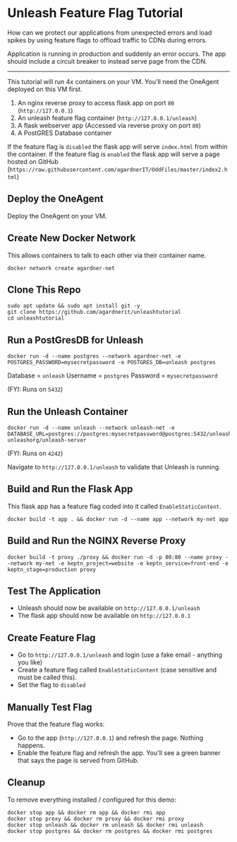 # Unleash Feature Flag Tutorial

How can we protect our applications from unexpected errors and load spikes by using feature flags to offload traffic to CDNs during errors.

Application is running in production and suddenly an error occurs. The app should include a circuit breaker to instead serve page from the CDN.

----

This tutorial will run 4x containers on your VM. You'll need the OneAgent deployed on this VM first.

1. An nginx reverse proxy to access flask app on port `80` (`http://127.0.0.1`)
1. An unleash feature flag container (`http://127.0.0.1/unleash`)
1. A flask webserver app (Accessed via reverse proxy on port `80`)
1. A PostGRES Database container

If the feature flag is `disabled` the flask app will serve `index.html` from within the container.
If the feature flag is `enabled` the flask app will serve a page hosted on GitHub (`https://raw.githubusercontent.com/agardnerIT/OddFiles/master/index2.html`)

## Deploy the OneAgent
Deploy the OneAgent on your VM.

## Create New Docker Network
This allows containers to talk to each other via their container name.

```
docker network create agardner-net
```

## Clone This Repo
```
sudo apt update && sudo apt install git -y
git clone https://github.com/agardnerit/unleashtutorial
cd unleashtutorial
```

## Run a PostGresDB for Unleash
```
docker run -d --name postgres --network agardner-net -e POSTGRES_PASSWORD=mysecretpassword -e POSTGRES_DB=unleash postgres
```
Database = `unleash`
Username = `postgres`
Password = `mysecretpassword`

(FYI: Runs on `5432`)

## Run the Unleash Container
```
docker run -d --name unleash --network unleash-net -e DATABASE_URL=postgres://postgres:mysecretpassword@postgres:5432/unleash unleashorg/unleash-server
```
(FYI: Runs on `4242`)

Navigate to `http://127.0.0.1/unleash` to validate that Unleash is running.

## Build and Run the Flask App
This flask app has a feature flag coded into it called `EnableStaticContent`.

```
docker build -t app . && docker run -d --name app --network my-net app
```

## Build and Run the NGINX Reverse Proxy
```
docker build -t proxy ./proxy && docker run -d -p 80:80 --name proxy --network my-net -e keptn_project=website -e keptn_service=front-end -e keptn_stage=production proxy
```

## Test The Application
- Unleash should now be available on `http://127.0.0.1/unleash`
- The flask app should now be available on `http://127.0.0.1`

## Create Feature Flag
- Go to `http://127.0.0.1/unleash` and login (use a fake email - anything you like)
- Create a feature flag called `EnableStaticContent` (case sensitive and must be called this).
- Set the flag to `disabled`

## Manually Test Flag
Prove that the feature flag works:

- Go to the app (`http://127.0.0.1`) and refresh the page. Nothing happens.
- Enable the feature flag and refresh the app. You'll see a green banner that says the page is served from GitHub.


## Cleanup
To remove everything installed / configured for this demo:
```
docker stop app && docker rm app && docker rmi app
docker stop proxy && docker rm proxy && docker rmi proxy
docker stop unleash && docker rm unleash && docker rmi unleash
docker stop postgres && docker rm postgres && docker rmi postgres
```
